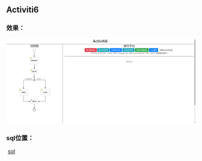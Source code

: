 ## Activiti6

### 效果：

![1558496426371](./doc/img/1558496426371.png)

### sql位置：

​	[sql](./doc/sql)